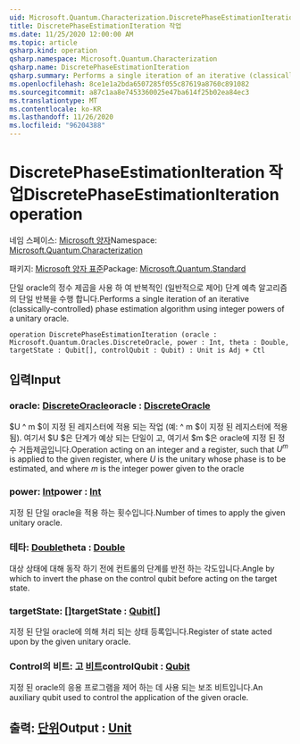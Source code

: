 ```yaml
---
uid: Microsoft.Quantum.Characterization.DiscretePhaseEstimationIteration
title: DiscretePhaseEstimationIteration 작업
ms.date: 11/25/2020 12:00:00 AM
ms.topic: article
qsharp.kind: operation
qsharp.namespace: Microsoft.Quantum.Characterization
qsharp.name: DiscretePhaseEstimationIteration
qsharp.summary: Performs a single iteration of an iterative (classically-controlled) phase estimation algorithm using integer powers of a unitary oracle.
ms.openlocfilehash: 8ce1e1a2bda6507285f055c87619a8760c891082
ms.sourcegitcommit: a87c1aa8e7453360025e47ba614f25b02ea84ec3
ms.translationtype: MT
ms.contentlocale: ko-KR
ms.lasthandoff: 11/26/2020
ms.locfileid: "96204388"
---
```

# <a name="discretephaseestimationiteration-operation"></a><span data-ttu-id="54657-102">DiscretePhaseEstimationIteration 작업</span><span class="sxs-lookup"><span data-stu-id="54657-102">DiscretePhaseEstimationIteration operation</span></span>

<span data-ttu-id="54657-103">네임 스페이스: [Microsoft 양자](xref:Microsoft.Quantum.Characterization)</span><span class="sxs-lookup"><span data-stu-id="54657-103">Namespace: [Microsoft.Quantum.Characterization](xref:Microsoft.Quantum.Characterization)</span></span>

<span data-ttu-id="54657-104">패키지: [Microsoft 양자 표준](https://nuget.org/packages/Microsoft.Quantum.Standard)</span><span class="sxs-lookup"><span data-stu-id="54657-104">Package: [Microsoft.Quantum.Standard](https://nuget.org/packages/Microsoft.Quantum.Standard)</span></span>


<span data-ttu-id="54657-105">단일 oracle의 정수 제곱을 사용 하 여 반복적인 (일반적으로 제어) 단계 예측 알고리즘의 단일 반복을 수행 합니다.</span><span class="sxs-lookup"><span data-stu-id="54657-105">Performs a single iteration of an iterative (classically-controlled) phase estimation algorithm using integer powers of a unitary oracle.</span></span>

```qsharp
operation DiscretePhaseEstimationIteration (oracle : Microsoft.Quantum.Oracles.DiscreteOracle, power : Int, theta : Double, targetState : Qubit[], controlQubit : Qubit) : Unit is Adj + Ctl
```


## <a name="input"></a><span data-ttu-id="54657-106">입력</span><span class="sxs-lookup"><span data-stu-id="54657-106">Input</span></span>

### <a name="oracle--discreteoracle"></a><span data-ttu-id="54657-107">oracle: [DiscreteOracle](xref:Microsoft.Quantum.Oracles.DiscreteOracle)</span><span class="sxs-lookup"><span data-stu-id="54657-107">oracle : [DiscreteOracle](xref:Microsoft.Quantum.Oracles.DiscreteOracle)</span></span>

<span data-ttu-id="54657-108">$U ^ m $이 지정 된 레지스터에 적용 되는 작업 (예: ^ m $이 지정 된 레지스터에 적용 됨). 여기서 $U $은 단계가 예상 되는 단일이 고, 여기서 $m $은 oracle에 지정 된 정수 거듭제곱입니다.</span><span class="sxs-lookup"><span data-stu-id="54657-108">Operation acting on an integer and a register, such that $U^m$ is applied to the given register, where $U$ is the unitary whose phase is to be estimated, and where $m$ is the integer power given to the oracle</span></span>


### <a name="power--int"></a><span data-ttu-id="54657-109">power: [Int](xref:microsoft.quantum.lang-ref.int)</span><span class="sxs-lookup"><span data-stu-id="54657-109">power : [Int](xref:microsoft.quantum.lang-ref.int)</span></span>

<span data-ttu-id="54657-110">지정 된 단일 oracle을 적용 하는 횟수입니다.</span><span class="sxs-lookup"><span data-stu-id="54657-110">Number of times to apply the given unitary oracle.</span></span>


### <a name="theta--double"></a><span data-ttu-id="54657-111">테타: [Double](xref:microsoft.quantum.lang-ref.double)</span><span class="sxs-lookup"><span data-stu-id="54657-111">theta : [Double](xref:microsoft.quantum.lang-ref.double)</span></span>

<span data-ttu-id="54657-112">대상 상태에 대해 동작 하기 전에 컨트롤의 단계를 반전 하는 각도입니다.</span><span class="sxs-lookup"><span data-stu-id="54657-112">Angle by which to invert the phase on the control qubit before acting on the target state.</span></span>


### <a name="targetstate--qubit"></a><span data-ttu-id="54657-113">targetState: [[](xref:microsoft.quantum.lang-ref.qubit)]</span><span class="sxs-lookup"><span data-stu-id="54657-113">targetState : [Qubit](xref:microsoft.quantum.lang-ref.qubit)[]</span></span>

<span data-ttu-id="54657-114">지정 된 단일 oracle에 의해 처리 되는 상태 등록입니다.</span><span class="sxs-lookup"><span data-stu-id="54657-114">Register of state acted upon by the given unitary oracle.</span></span>


### <a name="controlqubit--qubit"></a><span data-ttu-id="54657-115">Control의 비트: 고 [비트](xref:microsoft.quantum.lang-ref.qubit)</span><span class="sxs-lookup"><span data-stu-id="54657-115">controlQubit : [Qubit](xref:microsoft.quantum.lang-ref.qubit)</span></span>

<span data-ttu-id="54657-116">지정 된 oracle의 응용 프로그램을 제어 하는 데 사용 되는 보조 비트입니다.</span><span class="sxs-lookup"><span data-stu-id="54657-116">An auxiliary qubit used to control the application of the given oracle.</span></span>



## <a name="output--unit"></a><span data-ttu-id="54657-117">출력: [단위](xref:microsoft.quantum.lang-ref.unit)</span><span class="sxs-lookup"><span data-stu-id="54657-117">Output : [Unit](xref:microsoft.quantum.lang-ref.unit)</span></span>

